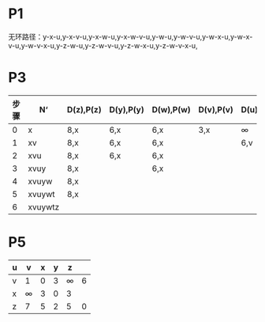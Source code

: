 # P1

无环路径：y-x-u,y-x-v-u,y-x-w-u,y-x-w-v-u,y-w-u,y-w-v-u,y-w-x-u,y-w-x-v-u,y-w-v-x-u,y-z-w-u,y-z-w-v-u,y-z-w-x-u,y-z-w-v-x-u,

# P3

| 步骤 | N‘      | D(z),P(z) | D(y),P(y) | D(w),P(w) | D(v),P(v) | D(u),P(u) | D(t),P(t) |
| ---- | ------- | --------- | --------- | --------- | --------- | --------- | --------- |
| 0    | x       | 8,x       | 6,x       | 6,x       | 3,x       | ∞         | ∞         |
| 1    | xv      | 8,x       | 6,x       | 6,x       |           | 6,v       | 7,v       |
| 2    | xvu     | 8,x       | 6,x       | 6,x       |           |           | 7,v       |
| 3    | xvuy    | 8,x       |           | 6,x       |           |           | 7,v       |
| 4    | xvuyw   | 8,x       |           |           |           |           | 7,v       |
| 5    | xvuywt  | 8,x       |           |           |           |           |           |
| 6    | xvuywtz |           |           |           |           |           |           |

# P5

| u    | v        | x    | y    | z        |      |
| ---- | -------- | ---- | ---- | -------- | ---- |
| v    | 1        | 0    | 3    | $\infty$ | 6    |
| x    | $\infty$ | 3    | 0    | 3        |      |
| z    | 7        | 5    | 2    | 5        | 0    |